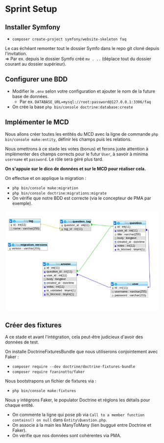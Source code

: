 # Sprint Setup

## Installer Symfony

- `composer create-project symfony/website-skeleton faq`

Le cas échéant remonter tout le dossier Symfo dans le repo git cloné depuis l'invitation.  
=> Par ex. depuis le dossier Symfo créé `mv . ..` (déplace tout du dossier courant au dossier supérieur).

## Configurer une BDD

- Modifier le `.env` selon votre configuration et ajouter le nom de la future base de données.
    - Par ex. `DATABASE_URL=mysql://root:password@127.0.0.1:3306/faq`
- On crée la base `php bin/console doctrine:database:create`

## Implémenter le MCD

Nous allons créer toutes les entités du MCD avec la ligne de commande `php bin/console make:entity`, définir les champs puis les relations.

Nous omettrons à ce stade les votes (bonus) et ferons juste attention à implémenter des champs corrects pour le futur `User`, à savoir à minima `username` et `password`. Le rôle sera géré plus tard.

**On s'appuie sur le dico de données et sur le MCD pour réaliser cela.**

On effectue et on applique la migration : 
- `php bin/console make:migration`
- `php bin/console doctrine:migrations:migrate`
- On vérifie que notre BDD est correcte (via le concepteur de PMA par exemple).

![](docs/assets/MLD-PMA.png)

## Créer des fixtures

A ce stade et avant l'intégration, cela peut-être judicieux d'avoir des données de test.

On installe DoctrineFixturesBundle que nous utiliserons conjointement avec Faker :
- `composer require --dev doctrine/doctrine-fixtures-bundle`
- `composer require fzaninotto/faker`

Nous bootstrapons un fichier de fixtures via :
- `php bin/console make:fixtures`

Nous y intégrons Faker, le populator Doctrine et réglons les détails pour chaque entité.
- On commente la ligne qui pose pb via `Call to a member function contains() on null` dans `Entity\Question.php`.
- On associe à la main les ManyToMany (lien buggué entre Doctrine et Faker).
- On vérifie que nos données sont cohérentes via PMA.